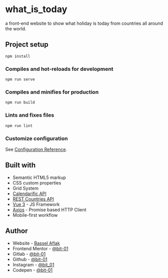 # what_is_today
a front-end website to show what holiday is today from countries all around the world.

## Project setup
```
npm install
```

### Compiles and hot-reloads for development
```
npm run serve
```

### Compiles and minifies for production
```
npm run build
```

### Lints and fixes files
```
npm run lint
```

### Customize configuration
See [Configuration Reference](https://cli.vuejs.org/config/).

## Built with

- Semantic HTML5 markup
- CSS custom properties
- Grid System
- [Calendarific API](https://calendarific.com)
- [REST Countries API](https://restcountries.com)
- [Vue 3](https://vuejs.org/) - JS Framework
- [Axios](https://axios-http.com) - Promise based HTTP Client
- Mobile-first workflow


## Author

- Website - [Bassel Aflak](https://bit01.rf.gd)
- Frontend Mentor - [@bit-01](https://www.frontendmentor.io/profile/bibt-01)
- Gitlab - [@bit-01](https://gitlab.com/bit-01)
- Github - [@bit-01](https://github.com/bit-01)
- Instagram - [@bit_01](https://instagram.com/bit_01)
- Codepen - [@bit-01](https://codepen.io/bit-01)